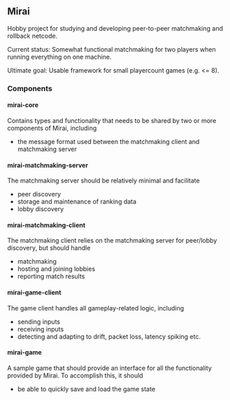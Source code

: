 ## Mirai
Hobby project for studying and developing peer-to-peer matchmaking and rollback netcode.

Current status: Somewhat functional matchmaking for two players when running everything on one machine.

Ultimate goal: Usable framework for small playercount games (e.g. <= 8).

### Components
#### mirai-core
Contains types and functionality that needs to be shared by two or more components of Mirai, including
- the message format used between the matchmaking client and matchmaking server

#### mirai-matchmaking-server
The matchmaking server should be relatively minimal and facilitate
- peer discovery
- storage and maintenance of ranking data 
- lobby discovery

#### mirai-matchmaking-client
The matchmaking client relies on the matchmaking server for peer/lobby discovery, but should handle
- matchmaking
- hosting and joining lobbies
- reporting match results

#### mirai-game-client
The game client handles all gameplay-related logic, including
- sending inputs
- receiving inputs
- detecting and adapting to drift, packet loss, latency spiking etc.

#### mirai-game
A sample game that should provide an interface for all the functionality provided by Mirai. To accomplish this, it should
- be able to quickly save and load the game state
